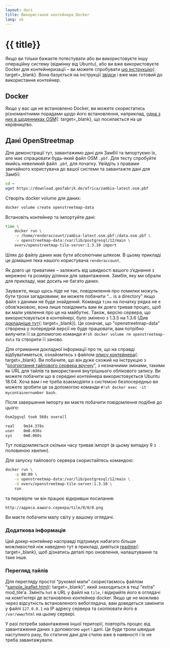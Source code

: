 ```yaml
---
layout: docs
title: Використання контейнера Docker
lang: uk
---
```


# {{ title}}

Якщо ви тільки бажаєте потестувати або ви використовуєте іншу операційну систему (відмінну від Ubuntu), або ви вже використовуєте Docker для контейнеризації&nbsp;– ви можете спробувати [цю інструкцію](https://github.com/Overv/openstreetmap-tile-server/blob/master/README.md){: target=_blank}. Вона базується на інструкції [звідси](/serving-tiles/manually-building-a-tile-server-ubuntu-18-04-lts/) і вже має готовий до використання контейнер.

## Docker

Якщо у вас ще не встановлено Docker, ви можете скористатись різноманітними порадами щодо його встановлення, наприклад, [одна з них в щоденниках OSM](https://www.openstreetmap.org/user/SomeoneElse/diary/45070){: target=_blank}, що посилається на це керівництво.

## Дані OpenStreetmap

Для демонстрації тут, завантажимо дані для Замбії та імпортуємо їх, але має спрацювати будь-який файл OSM `.pbf`. Для тесту спробуйте якийсь невеликий файл `.pbf`, для початку. Увійдіть з правами звичайного користувача до вашої системи та завантажте дані для Замбії:

```sh
cd ~
wget https://download.geofabrik.de/africa/zambia-latest.osm.pbf
```

Створіть docker volume для даних:

```sh
docker volume create openstreetmap-data
```

Встановіть контейнер та імпортуйте дані:

```sh 
time \
    docker run \
    -v /home/renderaccount/zambia-latest.osm.pbf:/data.osm.pbf \
    -v openstreetmap-data:/var/lib/postgresql/12/main \
    overv/openstreetmap-tile-server:1.3.10 import
```

Шлях до файлу даних має бути абсолютним шляхом. В цьому прикладі це домашня тека нашого користувача `renderaccount`.

Як довго це триватиме&nbsp;– залежить від швидкості вашого зʼєднання з мережею та розміру ділянки для завантаження. Замбія, яку ми обрали для прикладу, має досить не багато даних.

Зауважте, якщо щось піде не так, повідомлення про помилки можуть бути трохи загадковими; ви можете побачити “… is a directory” якщо файл з даними не буде знайдений. Команда `time` на початку рядка не є обовʼязковою, вона лише повідомить вам як довго тривав процес, щоб ви мали уявлення про це на майбутнє. Також, версію сервера, що використовується в контейнері, було змінено з 1.3.5 на 1.3.6 (Див [докладніше тут](https://github.com/Overv/openstreetmap-tile-server/releases/tag/v1.3.6){: target=_blank}). Це означає, що "openstreetmap-data" створена у попередній версії не буде працювати, вам потрібно вилучити її за допомогою команди `#!sh docker volume rm openstreetmap-data` та створити її заново.

Для отримання докладної інформації про те, що на справді відбуватиметься, ознайомтесь з файлом [опису контейнера](https://github.com/Overv/openstreetmap-tile-server/blob/master/Dockerfile){: target=_blank}. Ви побачите, що він дуже схожий на інструкцію з “[розгортання тайлового сервера вручну](/serving-tiles/manually-building-a-tile-server-ubuntu-18-04-lts/)”, з незначними змінами, такими як URL для тайлів та використання внутрішнього облікового запису. Ви можете побачити що в середині контейнера використовується Ubuntu 18.04. Хоча вам і не треба взаємодіяти з системою безпосередньо ви можете зробити це за допомогою команди `#!sh docker exec -it mycontainernumber bash`.

Після завершення імпорту ви маєте побачити повідомлення подібне до цього:

```sh
Osm2pgsql took 568s overall

real    9m34.378s
user    0m0.030s
sys     0m0.060s
```

Тут повідомляється скільки часу тривав імпорт (в цьому випадку 9 з половиною хвилин).

Для запуску тайлового сервера скористайтесь командою:

```sh
docker run \
    -p 80:80 \
    -v openstreetmap-data:/var/lib/postgresql/12/main \
    -d overv/openstreetmap-tile-server:1.3.10 \
    run
```

та перевірте чи він працює відкривши посилання:

```
http://адреса.вашого.сервера/tile/0/0/0.png
```

Ви маєте побачити мапу світу у вашому оглядачі.

### Додаткова інформація

Цей докер-контейнер насправді підтримує набагато більше можливостей ніж наведено тут в прикладі, дивіться [readme](https://github.com/Overv/openstreetmap-tile-server/blob/master/README.md){: target=_blank}, щоб дізнатись деталі про оновлення, налаштування та таке інше.

### Перегляд тайлів

Для перегляду простої “рухомої мапи” скористаємось файлом “[sample_leaflet.html](https://github.com/SomeoneElseOSM/mod_tile/blob/switch2osm/extra/sample_leaflet.html){: target=_blank}”, який знаходиться в теці “extra” mod_tile’а. Змініть `hot` в URL у файлі на `tile`, і відкрийте його в оглядачі на компʼютері де встановлено контейнер docker. Якщо це не можливо через відсутність встановленого вебоглядача, вам доведеться замінити у файлі `127.0.0.1` на IP адресу сервера та скопіювати його в `/var/www/html` на цьому сервері.

У разі потреби завантаження іншої території, повторіть процес від завантаження даних з допомогою `wget` і далі. Це буде трохи швидше наступного разу, бо статичні дані для стилю вже в наявності і їх не треба завантажувати.
